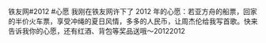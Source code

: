 铁友网#2012 #心愿 我刚在铁友网许下了 2012 年的心愿：若亚方舟的船票，回家的半价火车票，享受冲绳的夏日风情，多多的人民币，让周杰伦给我写首歌。快来告诉我你的心愿，还有红酒、背包等奖品送哦～​​​​20122012